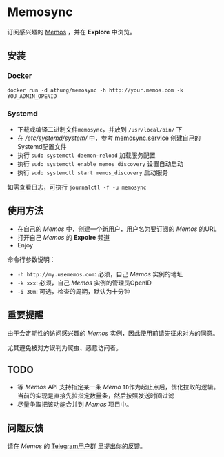 # Memosync

订阅感兴趣的 [Memos](https://usememos.com) ，并在 **Explore** 中浏览。

## 安装

### Docker

```
docker run -d athurg/memosync -h http://your.memos.com -k YOU_ADMIN_OPENID
```

### Systemd

- 下载或编译二进制文件`memosync`，并放到 `/usr/local/bin/` 下
- 在 */etc/systemd/system/* 中，参考 [memosync.service](memosync.service) 创建自己的Systemd配置文件
- 执行 `sudo systemctl daemon-reload` 加载服务配置
- 执行 `sudo systemctl enable memos_discovery` 设置自动启动
- 执行 `sudo systemctl start memos_discovery` 启动服务

如需查看日志，可执行 `journalctl -f -u memosync`

## 使用方法

- 在自己的 *Memos* 中，创建一个新用户，用户名为要订阅的 *Memos* 的URL
- 打开自己 *Memos* 的 **Expolre** 频道
- Enjoy

命令行参数说明：

- `-h http://my.usememos.com`: 必须，自己 *Memos* 实例的地址
- `-k xxx`: 必须，自己 *Memos* 实例的管理员OpenID
- `-i 30m`: 可选，检查的周期，默认为十分钟

## 重要提醒

由于会定期性的访问感兴趣的 *Memos* 实例，因此使用前请先征求对方的同意。

尤其避免被对方误判为爬虫、恶意访问者。

## TODO

- 等 *Memos* API 支持指定某一条 *Memo* `ID`作为起止点后，优化拉取的逻辑。当前的实现是直接先拉指定数量条，然后按照发送时间过滤
- 尽量争取把该功能合并到 *Memos* 项目中。

## 问题反馈

请在 *Memos* 的 [Telegram用户群](https://t.me/+-_tNF1k70UU4ZTc9) 里提出你的反馈。
